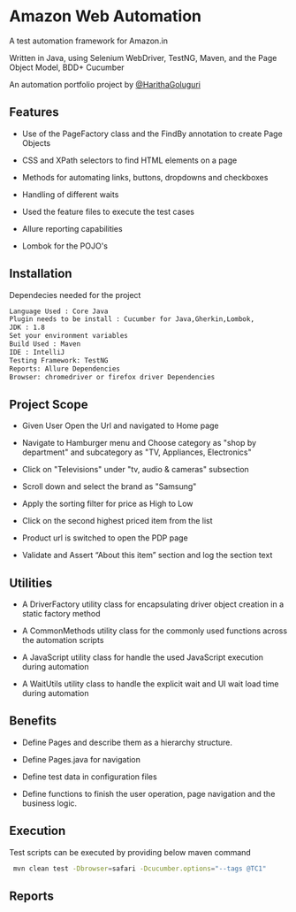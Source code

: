 
# Amazon Web Automation

A test automation framework for Amazon.in

Written in Java, using Selenium WebDriver, TestNG, Maven, and the Page Object Model, BDD+ Cucumber

An automation portfolio project by [@HarithaGoluguri](https://www.linkedin.com/in/haritha-goluguri-a59805120/)

## Features

- Use of the PageFactory class and the FindBy annotation to create Page Objects

- CSS and XPath selectors to find HTML elements on a page

- Methods for automating links, buttons, dropdowns and checkboxes

- Handling of different waits

- Used the feature files to execute the test cases

- Allure reporting capabilities

- Lombok for the POJO's
## Installation

Dependecies needed for the project

```bash
Language Used : Core Java
Plugin needs to be install : Cucumber for Java,Gherkin,Lombok, 
JDK : 1.8
Set your environment variables
Build Used : Maven
IDE : IntelliJ
Testing Framework: TestNG
Reports: Allure Dependencies
Browser: chromedriver or firefox driver Dependencies
```
    
## Project Scope

- Given User Open the Url and navigated to Home page

- Navigate to Hamburger menu and Choose category as "shop by department" and subcategory as "TV, Appliances, Electronics"
   
- Click on "Televisions" under "tv, audio & cameras" subsection

- Scroll down and select the brand as "Samsung"

- Apply the sorting filter for price as High to Low

- Click on the second highest priced item from the list

- Product url is switched to open the PDP page

- Validate and Assert “About this item” section and log the section text
## Utilities

- A DriverFactory utility class for encapsulating driver object creation in a static factory method

- A CommonMethods utility class for the commonly used functions across the automation scripts

- A JavaScript utility class for handle the used JavaScript execution during automation

- A WaitUtils utility class to handle the explicit wait and UI wait load time during automation
## Benefits

- Define Pages and describe them as a hierarchy structure.

- Define Pages.java for navigation

- Define test data in configuration files

- Define functions to finish the user operation, page navigation and the business logic.
## Execution

Test scripts can be executed by providing below maven command

```bash
 mvn clean test -Dbrowser=safari -Dcucumber.options="--tags @TC1"
```
## Reports